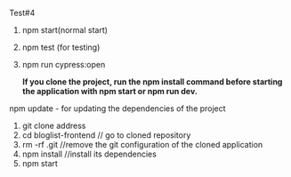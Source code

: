 <!-- starting server -->
Test#4
1. npm start(normal start)
2. npm test (for testing) <!-- CI=true npm test  - for testing also -->
3. npm run cypress:open <!-- for testing through cypress -->

   **If you clone the project, run the npm install command before starting the application with npm start or npm run dev.**

npm update - for updating the dependencies of the project

<!-- when you clone project from github -->

1. git clone address
2. cd bloglist-frontend // go to cloned repository
3. rm -rf .git //remove the git configuration of the cloned application
4. npm install //install its dependencies
5. npm start
